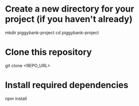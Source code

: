 # Create a new directory for your project (if you haven't already)
mkdir piggybank-project
cd piggybank-project

# Clone this repository
git clone <REPO_URL>

# Install required dependencies
npm install
